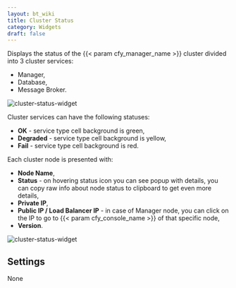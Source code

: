 ```yaml
---
layout: bt_wiki
title: Cluster Status
category: Widgets
draft: false
---
```


Displays the status of the {{< param cfy_manager_name >}} cluster divided into 3 cluster services:

* Manager,
* Database,
* Message Broker.

![cluster-status-widget]( /images/ui/widgets/cluster-status.png )      

Cluster services can have the following statuses:

* **OK** - service type cell background is green,
* **Degraded** - service type cell background is yellow,
* **Fail** - service type cell background is red.

Each cluster node is presented with:

* **Node Name**,
* **Status** - on hovering status icon you can see popup with details, you can copy raw info about node status to clipboard to get even more details,
* **Private IP**,
* **Public IP / Load Balancer IP** - in case of Manager node, you can click on the IP to go to {{< param cfy_console_name >}} of that specific node,
* **Version**.

![cluster-status-widget]( /images/ui/widgets/cluster-status-node-status.png )


## Settings

None

